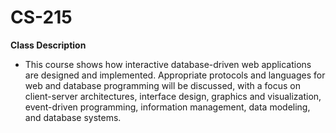 # CS-215

**Class Description**
* This course shows how interactive database-driven web applications are designed and implemented. Appropriate protocols and languages for web and database programming will be discussed, with a focus on client-server architectures, interface design, graphics and visualization, event-driven programming, information management, data modeling, and database systems.


